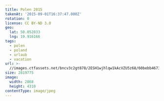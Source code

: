 ```yaml
---
title: Polen 2015
takenAt: '2015-09-01T16:37:47.000Z'
rotation: 0
license: CC BY-ND 3.0
geo:
  lat: 50.052833
  lng: 19.916166
tags:
  - polen
  - poland
  - urlaub
  - vacation
url: >-
  //images.ctfassets.net/bncv3c2gt878/2ESH1wjhlqw1kAcVZU5z68/60bebb4673d85f1e6381bdaf2408f827/polen-2015_25931569606_o
size: 2819775
image:
  width: 2868
  height: 4310
contentType: image/jpeg
---
```


